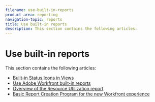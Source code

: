 ```yaml
---
filename: use-built-in-reports
product-area: reporting
navigation-topic: reports
title: Use built-in reports
description: This section contains the following articles:
---
```


# Use built-in reports

This section contains the following articles:

* [Built-in Status Icons in Views](../../../reports-and-dashboards/reports/using-built-in-reports/built-in-status-icons-views.md) 
* [Use Adobe Workfront built-in reports](../../../reports-and-dashboards/reports/using-built-in-reports/use-workfront-built-in-reports.md) 
* [Overview of the Resource Utilization report](../../../reports-and-dashboards/reports/using-built-in-reports/resource-utilization-report.md) 
* [Basic Report Creation Program for the new Workfront experience](https://one.workfront.com/s/basic-report-creation-program)

